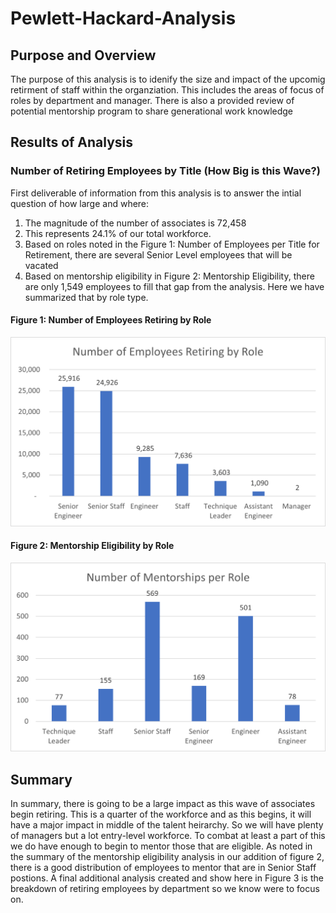 # Pewlett-Hackard-Analysis
## Purpose and Overview
The purpose of this analysis is to idenify the size and impact of the upcomig retirment of staff within the organziation. This includes the areas of focus of roles by department and manager. There is also a provided review of potential mentorship program to share generational work knowledge

## Results of Analysis
### Number of Retiring Employees by Title (How Big is this Wave?)
First deliverable of information from this analysis is to answer the intial question of how large and where:
1) The magnitude of the number of associates is 72,458
2) This represents 24.1% of our total workforce.
3) Based on roles noted in the Figure 1: Number of Employees per Title for Retirement, there are several Senior Level employees that will be vacated
4) Based on mentorship eligibility in Figure 2: Mentorship Eligibility, there are only 1,549 employees to fill that gap from the analysis. Here we have summarized that by role type.

#### Figure 1: Number of Employees Retiring by Role
![](https://github.com/NortonAAA/Pewlett-Hackard-Analysis/blob/main/Report_out/emp_by_role.png)
#### Figure 2: Mentorship Eligibility by Role
![](https://github.com/NortonAAA/Pewlett-Hackard-Analysis/blob/main/Report_out/mentorship_by_role.png)

## Summary
In summary, there is going to be a large impact as this wave of associates begin retiring. This is a quarter of the workforce and as this begins, it will have a major impact in middle of the talent heirarchy. So we will have plenty of managers but a lot entry-level workforce. To combat at least a part of this we do have enough to begin to mentor those that are eligible.
As noted in the summary of the mentorship eligibility analysis in our addition of figure 2, there is a good distribution of employees to mentor that are in Senior Staff postions.
A final additional analysis created and show here in Figure 3 is the breakdown of retiring employees by department so we know were to focus on.
